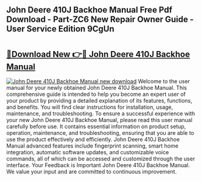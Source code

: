 ## John Deere 410J Backhoe Manual Free Pdf Download - Part-ZC6 New Repair Owner Guide - User Service Edition 9CgUn

# <h2><a href="http://bc16383.oget.top/?id=John+Deere+410J+Backhoe+Manual">🔗Download New 👉🔴 John Deere 410J Backhoe Manual</a></h2>

[![John Deere 410J Backhoe Manual new download](https://i.imgur.com/5g1atiW.png)](http://bc16383.oget.top/?id=John+Deere+410J+Backhoe+Manual)
Welcome to the user manual for your newly obtained John Deere 410J Backhoe Manual. This comprehensive guide is intended to help you become an expert user of your product by providing a detailed explanation of its features, functions, and benefits. You will find clear instructions for installation, usage, maintenance, and troubleshooting. To ensure a successful experience with your new John Deere 410J Backhoe Manual, please read this user manual carefully before use. It contains essential information on product setup, operation, maintenance, and troubleshooting, ensuring that you are able to use the product effectively and efficiently. John Deere 410J Backhoe Manual advanced features include fingerprint scanning, smart home integration, automatic software updates, and customizable voice commands, all of which can be accessed and customized through the user interface. Your Feedback is Important John Deere 410J Backhoe Manual. We value your input and are committed to continuous improvement.
